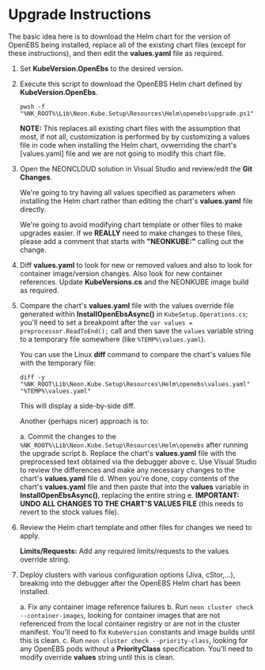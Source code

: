 # Upgrade Instructions

The basic idea here is to download the Helm chart for the version of
OpenEBS being installed, replace all of the existing chart files (except
for these instructions), and then edit the **values.yaml** file as
required.

1. Set **KubeVersion.OpenEbs** to the desired version.

2. Execute this script to download the OpenEBS Helm chart defined by **KubeVersion.OpenEbs**.
   
   ```
   pwsh -f "%NK_ROOT%\Lib\Neon.Kube.Setup\Resources\Helm\openebs\upgrade.ps1"
   ```

   **NOTE:** This replaces all existing chart files with the assumption that
   most, if not all, customization is performed by by customizing a values
   file in code when installing the Helm chart, ovwerriding the chart's
   [values.yaml] file and we are not going to modify this chart file.

3. Open the NEONCLOUD solution in Visual Studio and review/edit the **Git Changes**.

   We're going to try having all values specified as parameters when installing
   the Helm chart rather than editing the chart's **values.yaml** file directly.

   We're going to avoid modifying chart template or other files to make upgrades
   easier.  If we **REALLY** need to make changes to these files, please add a 
   comment that starts with **"NEONKUBE:"** calling out the change.

4. Diff **values.yaml** to look for new or removed values and also to look
   for container image/version changes.  Also look for new container references.
   Update **KubeVersions.cs** and the NEONKUBE image build as required.

5. Compare the chart's **values.yaml** file with the values override file
   generated within **InstallOpenEbsAsync()** in `KubeSetup.Operations.cs`;
   you'll need to set a breakpoint after the `var values = preprocessor.ReadToEnd();` 
   call and then save the `values` variable string to a temporary file somewhere
   (like `%TEMP%\values.yaml`).

   You can use the Linux **diff** command to compare the chart's values file 
   with the temporary file:

   ```
   diff -y "%NK_ROOT\Lib\Neon.Kube.Setup\Resources\Helm\openebs\values.yaml" "%TEMP%\values.yaml"
   ```

   This will display a side-by-side diff.

   Another (perhaps nicer) approach is to:

   a. Commit the changes to the `%NK_ROOT%\Lib\Neon.Kube.Setup\Resources\Helm\openebs`
      after running the upgrade script
   b. Replace the chart's **values.yaml** file with the preprocessed text
      obtained via the debugger above
   c. Use Visual Studio to review the differences and make any necessary
      changes to the chart's **values.yaml** file
   d. When you're done, copy contents of the chart's **values.yaml**
      file and then paste that into the **values** variable in **InstallOpenEbsAsync()**,
      replacing the entire string
   e. **IMPORTANT: UNDO ALL CHANGES TO THE CHART'S VALUES FILE** (this needs
      to revert to the stock values file).

6. Review the Helm chart template and other files for changes we need to apply.

   **Limits/Requests:** Add any required limits/requests to the values override string.

7. Deploy clusters with various configuration options (Jiva, cStor,...), breaking
   into the debugger after the OpenEBS Helm chart has been installed.

   a. Fix any container image reference failures
   b. Run `neon cluster check --container-images`, looking for container
      images that are not referenced from the local container registry or
      are not in the cluster manifest.  You'll need to fix `KubeVersion`
      constants and image builds until this is clean.
   c. Run `neon cluster check --priority-class`, looking for any OpenEBS
      pods without a **PriorityClass** specification.  You'll need to
      modify override **values** string until this is clean.
